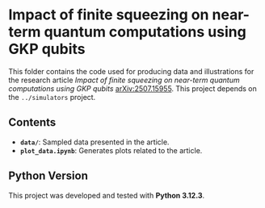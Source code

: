 # Impact of finite squeezing on near-term quantum computations using GKP qubits

This folder contains the code used for producing data and illustrations for the research article *Impact of finite squeezing on near-term quantum computations using GKP qubits* [arXiv:2507.15955](https://arxiv.org/abs/2507.15955). This project depends on the `../simulators` project.

## Contents

- **`data/`**: Sampled data presented in the article.
- **`plot_data.ipynb`**: Generates plots related to the article.

## Python Version

This project was developed and tested with **Python 3.12.3**. 